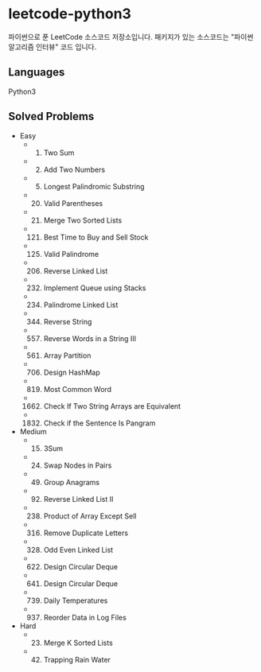 # leetcode-python3
파이썬으로 푼 LeetCode 소스코드 저장소입니다.
패키지가 있는 소스코드는 "파이썬 알고리즘 인터뷰" 코드 입니다.

## Languages
Python3

## Solved Problems
+ Easy
  +  1. Two Sum
  + 2. Add Two Numbers
  + 5. Longest Palindromic Substring
  + 20. Valid Parentheses
  + 21. Merge Two Sorted Lists
  + 121. Best Time to Buy and Sell Stock
  + 125. Valid Palindrome
  + 206. Reverse Linked List
  + 232. Implement Queue using Stacks
  + 234. Palindrome Linked List
  + 344. Reverse String
  + 557. Reverse Words in a String III
  + 561. Array Partition
  + 706. Design HashMap
  + 819. Most Common Word
  + 1662. Check If Two String Arrays are Equivalent
  + 1832. Check if the Sentence Is Pangram
+ Medium
  + 15. 3Sum
  + 24. Swap Nodes in Pairs
  + 49. Group Anagrams
  + 92. Reverse Linked List II
  + 238. Product of Array Except Sell
  + 316. Remove Duplicate Letters
  + 328. Odd Even Linked List
  + 622. Design Circular Deque
  + 641. Design Circular Deque
  + 739. Daily Temperatures
  + 937. Reorder Data in Log Files
+ Hard
  + 23. Merge K Sorted Lists
  + 42. Trapping Rain Water

